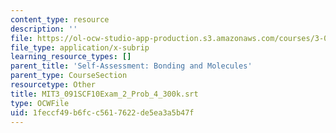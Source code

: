 ```yaml
---
content_type: resource
description: ''
file: https://ol-ocw-studio-app-production.s3.amazonaws.com/courses/3-091sc-introduction-to-solid-state-chemistry-fall-2010/1feccf49b6fcc5617622de5ea3a5b47f_MIT3_091SCF10Exam_2_Prob_4_300k.srt
file_type: application/x-subrip
learning_resource_types: []
parent_title: 'Self-Assessment: Bonding and Molecules'
parent_type: CourseSection
resourcetype: Other
title: MIT3_091SCF10Exam_2_Prob_4_300k.srt
type: OCWFile
uid: 1feccf49-b6fc-c561-7622-de5ea3a5b47f
---
```

